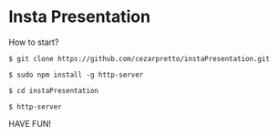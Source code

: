 # Insta Presentation

How to start?

``$
git clone https://github.com/cezarpretto/instaPresentation.git
``

``$
sudo npm install -g http-server
``

``$
cd instaPresentation
``

``$
http-server
``

HAVE FUN!
